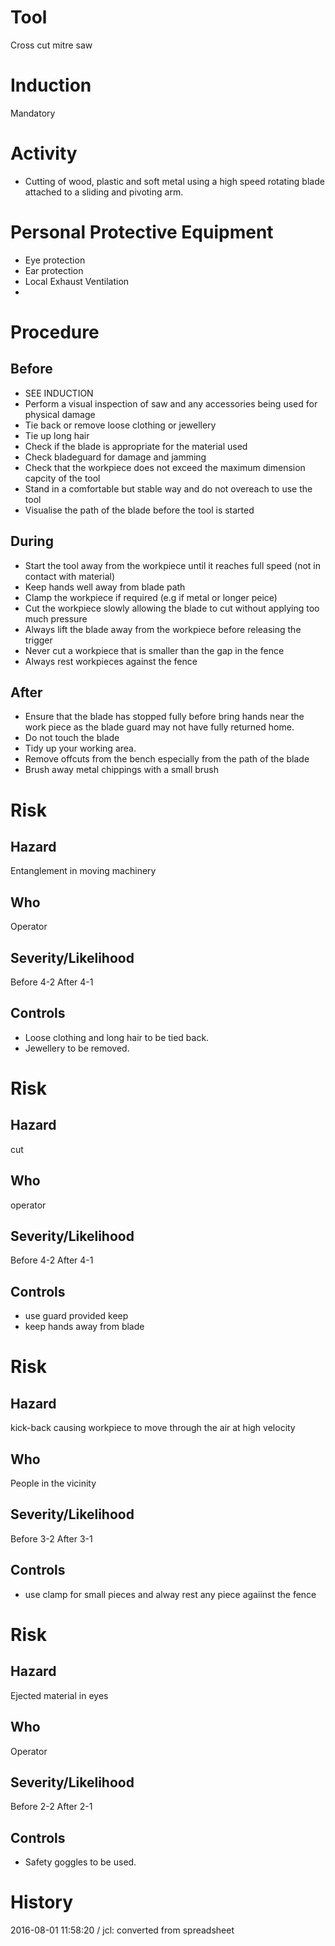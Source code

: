 # Tool
Cross cut mitre saw
# Induction
Mandatory
# Activity

* Cutting of wood, plastic and soft metal using a high speed rotating blade attached to a sliding and pivoting arm. 

# Personal Protective Equipment

* Eye protection
* Ear protection
* Local Exhaust Ventilation
* 

# Procedure
## Before

* SEE INDUCTION
* Perform a visual inspection of saw and any accessories being used for physical damage
* Tie back or remove loose clothing or jewellery
* Tie up long hair
* Check if the blade is appropriate for the material used
* Check bladeguard for damage and jamming
* Check that the workpiece does not exceed the maximum dimension capcity of the tool
* Stand in a comfortable but stable way and do not overeach to use the tool
* Visualise the path of the blade before the tool is started

## During

* Start the tool away from the workpiece until it reaches full speed (not in contact with material)
* Keep hands well away from blade path
* Clamp the workpiece if required (e.g if metal or longer peice)
* Cut the workpiece slowly allowing the blade to cut without applying too much pressure
* Always lift the blade away from the workpiece before releasing the trigger
* Never cut a workpiece that is smaller than the gap in the fence
* Always rest workpieces against the fence

## After

* Ensure that the blade has stopped fully before bring hands near the work piece as the blade guard may not have fully returned home.
* Do not touch the blade
* Tidy up your working area. 
* Remove offcuts from the bench especially from the path of the blade
* Brush away metal chippings with a small brush

# Risk
## Hazard
Entanglement in moving machinery
## Who
Operator
## Severity/Likelihood
Before 4-2 After 4-1
## Controls

* Loose clothing and long hair to be tied back.
* Jewellery to be removed.

# Risk
## Hazard
cut
## Who
operator
## Severity/Likelihood
Before 4-2 After 4-1
## Controls

* use guard provided keep 
* keep hands away from blade

# Risk
## Hazard
kick-back causing workpiece to move through the air at high velocity
## Who
People in the vicinity
## Severity/Likelihood
Before 3-2 After 3-1
## Controls

* use clamp for small pieces and alway rest any piece agaiinst the fence

# Risk
## Hazard
Ejected material in eyes
## Who
Operator
## Severity/Likelihood
Before 2-2 After 2-1
## Controls

* Safety goggles to be used.

# History
2016-08-01 11:58:20 / jcl: converted from spreadsheet

